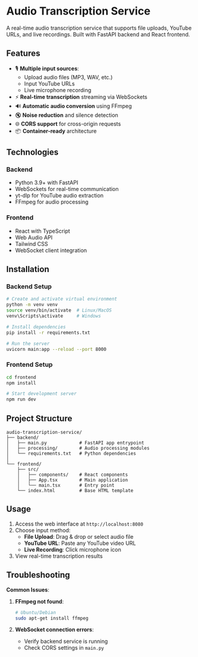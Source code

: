 # Audio Transcription Service

A real-time audio transcription service that supports file uploads, YouTube URLs, and live recordings. Built with FastAPI backend and React frontend.

## Features

- 🎙️ **Multiple input sources**:
  - Upload audio files (MP3, WAV, etc.)
  - Input YouTube URLs
  - Live microphone recording
- ⚡ **Real-time transcription** streaming via WebSockets
- 🔊 **Automatic audio conversion** using FFmpeg
- 🔇 **Noise reduction** and silence detection
- 🌐 **CORS support** for cross-origin requests
- 📦 **Container-ready** architecture

## Technologies

### Backend
- Python 3.9+ with FastAPI
- WebSockets for real-time communication
- yt-dlp for YouTube audio extraction
- FFmpeg for audio processing

### Frontend
- React with TypeScript
- Web Audio API
- Tailwind CSS
- WebSocket client integration

## Installation

### Backend Setup

```bash
# Create and activate virtual environment
python -m venv venv
source venv/bin/activate  # Linux/MacOS
venv\Scripts\activate     # Windows

# Install dependencies
pip install -r requirements.txt

# Run the server
uvicorn main:app --reload --port 8000
```

### Frontend Setup

```bash
cd frontend
npm install

# Start development server
npm run dev
```

## Project Structure

```
audio-transcription-service/
├── backend/
│   ├── main.py            # FastAPI app entrypoint
│   ├── processing/        # Audio processing modules
│   └── requirements.txt   # Python dependencies
│
└── frontend/
    ├── src/
    │   ├── components/    # React components
    │   ├── App.tsx        # Main application
    │   └── main.tsx       # Entry point
    └── index.html         # Base HTML template
```


## Usage

1. Access the web interface at `http://localhost:8080`
2. Choose input method:
   - **File Upload**: Drag & drop or select audio file
   - **YouTube URL**: Paste any YouTube video URL
   - **Live Recording**: Click microphone icon
3. View real-time transcription results

## Troubleshooting

**Common Issues**:

1. **FFmpeg not found**:
   ```bash
   # Ubuntu/Debian
   sudo apt-get install ffmpeg
   ```

2. **WebSocket connection errors**:
   - Verify backend service is running
   - Check CORS settings in `main.py`
